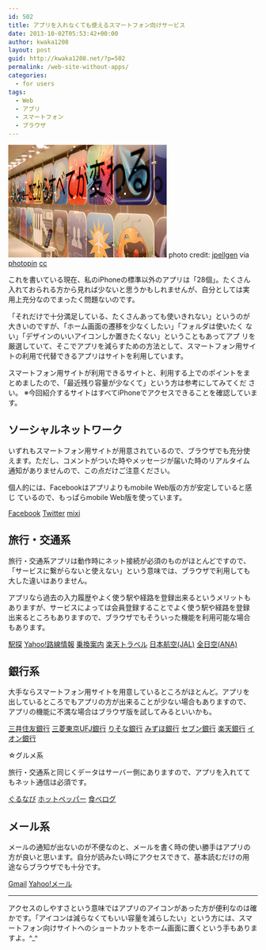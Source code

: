 ```yaml
---
id: 502
title: アプリを入れなくても使えるスマートフォン向けサービス
date: 2013-10-02T05:53:42+00:00
author: kwaka1208
layout: post
guid: http://kwaka1208.net/?p=502
permalink: /web-site-without-apps/
categories:
  - for users
tags:
  - Web
  - アプリ
  - スマートフォン
  - ブラウザ
---
```

![App](/assets/images/2013/10/small__3421273869.jpg)
photo credit: [jpellgen](http://www.flickr.com/photos/jpellgen/3421273869/) via [photopin](http://photopin.com) [cc](http://creativecommons.org/licenses/by-nc-nd/2.0/)

これを書いている現在、私のiPhoneの標準以外のアプリは「28個」。たくさん
入れておられる方から見れば少ないと思うかもしれませんが、自分としては実
用上充分なのでまったく問題ないのです。

「それだけで十分満足している、たくさんあっても使いきれない」というのが
大きいのですが、「ホーム画面の遷移を少なくしたい」「フォルダは使いたく
ない」「デザインのいいアイコンしか置きたくない」ということもあってアプ
リを厳選していて、そこでアプリを減らすための方法として、スマートフォン用サイトの利用で代替できるアプリはサイトを利用しています。

スマートフォン用サイトが利用できるサイトと、利用する上でのポイントをま
とめましたので、「最近残り容量が少なくて」という方は参考にしてみてくだ
さい。
※今回紹介するサイトはすべてiPhoneでアクセスできることを確認しています。

## ソーシャルネットワーク

いずれもスマートフォン用サイトが用意されているので、ブラウザでも充分使
えます。ただし、コメントがついた時やメッセージが届いた時のリアルタイム
通知がありませんので、この点だけご注意ください。

個人的には、Facebookはアプリよりもmobile Web版の方が安定していると感じ
ているので、もっぱらmobile Web版を使っています。

[Facebook](https://m.facebook.com/)
[Twitter](https://mobile.twitter.com/)
[mixi](https://mixi.jp/)

## 旅行・交通系

旅行・交通系アプリは動作時にネット接続が必須のものがほとんどですので、
「サービスに繋がらないと使えない」という意味では、ブラウザで利用しても
大した違いはありません。

アプリなら過去の入力履歴やよく使う駅や経路を登録出来るというメリットも
ありますが、サービスによっては会員登録することでよく使う駅や経路を登録
出来るところもありますので、ブラウザでもそういった機能を利用可能な場合
もあります。

[駅探](http://sp.ekitan.com/)
[Yahoo!路線情報](http://transit.loco.yahoo.co.jp/)
[乗換案内](http://mb.jorudan.co.jp/)
[楽天トラベル](http://travel.rakuten.co.jp/smart/)
[日本航空(JAL)](http://sp.jal.co.jp/)
[全日空(ANA)](http://www.ana.co.jp/asw/spdom)

## 銀行系

大手ならスマートフォン用サイトを用意しているところがほとんど。アプリを
出しているところでもアプリの方が出来ることが少ない場合もありますので、
アプリの機能に不満な場合はブラウザ版を試してみるといいかも。

[三井住友銀行](http://www.smbc.co.jp/smartphone/index.html)
[三菱東京UFJ銀行](http://www.bk.mufg.jp/sp/index.html)
[りそな銀行](http://www.resona-gr.co.jp/resonabank/sp/index.html)
[みずほ銀行](http://www.mizuhobank.co.jp/sp/index.html)
[セブン銀行](http://www.sevenbank.co.jp/sp/index.html)
[楽天銀行](http://www.rakuten-bank.co.jp/smartphone/)
[イオン銀行](http://www.aeonbank.co.jp/sp/index.html)

☆グルメ系

旅行・交通系と同じくデータはサーバー側にありますので、アプリを入れてて
もネット通信は必須です。

[ぐるなび](http://mobile.gnavi.co.jp/)
[ホットペッパー](http://www.hotpepper.jp/SA23/)
[食べログ](http://s.tabelog.com/)

## メール系

メールの通知が出ないのが不便なのと、メールを書く時の使い勝手はアプリの
方が良いと思います。自分が読みたい時にアクセスできて、基本読むだけの用
途ならブラウザでも十分です。

[Gmail](https://mail.google.com/)
[Yahoo!メール](https://m.mail.yahoo.co.jp/cl/)

- - -
アクセスのしやすさという意味ではアプリのアイコンがあった方が便利なのは確かです。「アイコンは減らなくてもいい容量を減らしたい」という方には、スマートフォン向けサイトへのショートカットをホーム画面に置くという手もありますよ。^_^
